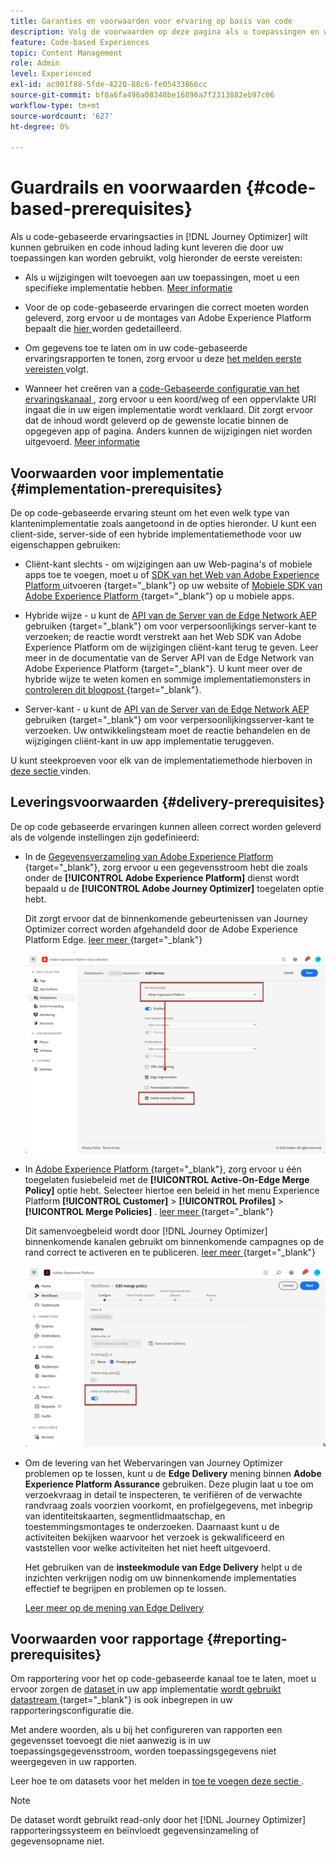 ```yaml
---
title: Garanties en voorwaarden voor ervaring op basis van code
description: Volg de voorwaarden op deze pagina als u toepassingen en webpagina's wilt bewerken met de functie die is gebaseerd op Journey Optimizer-code
feature: Code-based Experiences
topic: Content Management
role: Admin
level: Experienced
exl-id: ac901f88-5fde-4220-88c6-fe05433866cc
source-git-commit: bf0a6fa496a08348be16896a7f2313882eb97c06
workflow-type: tm+mt
source-wordcount: '627'
ht-degree: 0%

---
```


# Guardrails en voorwaarden {#code-based-prerequisites}

Als u code-gebaseerde ervaringsacties in [!DNL Journey Optimizer] wilt kunnen gebruiken en code inhoud lading kunt leveren die door uw toepassingen kan worden gebruikt, volg hieronder de eerste vereisten:

* Als u wijzigingen wilt toevoegen aan uw toepassingen, moet u een specifieke implementatie hebben. [Meer informatie](#implementation-prerequisites)

* Voor de op code-gebaseerde ervaringen die correct moeten worden geleverd, zorg ervoor u de montages van Adobe Experience Platform bepaalt die [ hier ](#delivery-prerequisites) worden gedetailleerd.

* Om gegevens toe te laten om in uw code-gebaseerde ervaringsrapporten te tonen, zorg ervoor u deze [ het melden eerste vereisten ](#reporting-prerequisites) volgt.

* Wanneer het creëren van a [ code-Gebaseerde configuratie van het ervaringskanaal ](code-based-configuration.md), zorg ervoor u een koord/weg of een oppervlakte URI ingaat die in uw eigen implementatie wordt verklaard. Dit zorgt ervoor dat de inhoud wordt geleverd op de gewenste locatie binnen de opgegeven app of pagina. Anders kunnen de wijzigingen niet worden uitgevoerd. [Meer informatie](code-based-surface.md)

## Voorwaarden voor implementatie {#implementation-prerequisites}

De op code-gebaseerde ervaring steunt om het even welk type van klantenimplementatie zoals aangetoond in de opties hieronder. U kunt een client-side, server-side of een hybride implementatiemethode voor uw eigenschappen gebruiken:

* Cliënt-kant slechts - om wijzigingen aan uw Web-pagina&#39;s of mobiele apps toe te voegen, moet u of [ SDK van het Web van Adobe Experience Platform ](https://experienceleague.adobe.com/docs/platform-learn/implement-web-sdk/overview.html) uitvoeren {target="_blank"} op uw website of [ Mobiele SDK van Adobe Experience Platform ](https://developer.adobe.com/client-sdks/documentation/) {target="_blank"} op u mobiele apps.

* Hybride wijze - u kunt de [ API van de Server van de Edge Network AEP ](https://experienceleague.adobe.com/docs/experience-platform/edge-network-server-api/data-collection/interactive-data-collection.html) gebruiken {target="_blank"} om voor verpersoonlijkings server-kant te verzoeken; de reactie wordt verstrekt aan het Web SDK van Adobe Experience Platform om de wijzigingen cliënt-kant terug te geven. Leer meer in de documentatie van de Server API van de Edge Network van Adobe Experience Platform [ ](https://experienceleague.adobe.com/docs/experience-platform/edge-network-server-api/overview.html) {target="_blank"}. U kunt meer over de hybride wijze te weten komen en sommige implementatiemonsters in [ controleren dit blogpost ](https://blog.developer.adobe.com/hybrid-personalization-in-the-adobe-experience-platform-web-sdk-6a1bb674bf41) {target="_blank"}.

* Server-kant - u kunt de [ API van de Server van de Edge Network AEP ](https://experienceleague.adobe.com/docs/experience-platform/edge-network-server-api/data-collection/interactive-data-collection.html) gebruiken {target="_blank"} om voor verpersoonlijkingsserver-kant te verzoeken. Uw ontwikkelingsteam moet de reactie behandelen en de wijzigingen cliënt-kant in uw app implementatie teruggeven.

U kunt steekproeven voor elk van de implementatiemethode hierboven in [ deze sectie ](code-based-implementation-samples.md) vinden.

## Leveringsvoorwaarden {#delivery-prerequisites}

De op code gebaseerde ervaringen kunnen alleen correct worden geleverd als de volgende instellingen zijn gedefinieerd:

* In de [ Gegevensverzameling van Adobe Experience Platform ](https://experienceleague.adobe.com/docs/experience-platform/edge/datastreams/overview.html) {target="_blank"}, zorg ervoor u een gegevensstroom hebt die zoals onder de **[!UICONTROL Adobe Experience Platform]** dienst wordt bepaald u de **[!UICONTROL Adobe Journey Optimizer]** toegelaten optie hebt.

  Dit zorgt ervoor dat de binnenkomende gebeurtenissen van Journey Optimizer correct worden afgehandeld door de Adobe Experience Platform Edge. [ leer meer ](https://experienceleague.adobe.com/docs/experience-platform/edge/datastreams/configure.html) {target="_blank"}

  ![](../web/assets/web-aep-datastream-ajo.png)

* In [ Adobe Experience Platform ](https://experienceleague.adobe.com/docs/experience-platform/profile/home.html?lang=nl) {target="_blank"}, zorg ervoor u één toegelaten fusiebeleid met de **[!UICONTROL Active-On-Edge Merge Policy]** optie hebt. Selecteer hiertoe een beleid in het menu Experience Platform **[!UICONTROL Customer]** > **[!UICONTROL Profiles]** > **[!UICONTROL Merge Policies]** . [ leer meer ](https://experienceleague.adobe.com/docs/experience-platform/profile/merge-policies/ui-guide.html#configure) {target="_blank"}

  Dit samenvoegbeleid wordt door [!DNL Journey Optimizer] binnenkomende kanalen gebruikt om binnenkomende campagnes op de rand correct te activeren en te publiceren. [ leer meer ](https://experienceleague.adobe.com/docs/experience-platform/profile/merge-policies/ui-guide.html) {target="_blank"}

  ![](../web/assets/web-aep-merge-policy.png)

* Om de levering van het Webervaringen van Journey Optimizer problemen op te lossen, kunt u de **Edge Delivery** mening binnen **Adobe Experience Platform Assurance** gebruiken. Deze plugin laat u toe om verzoekvraag in detail te inspecteren, te verifiëren of de verwachte randvraag zoals voorzien voorkomt, en profielgegevens, met inbegrip van identiteitskaarten, segmentlidmaatschap, en toestemmingsmontages te onderzoeken. Daarnaast kunt u de activiteiten bekijken waarvoor het verzoek is gekwalificeerd en vaststellen voor welke activiteiten het niet heeft uitgevoerd.

  Het gebruiken van de **insteekmodule van Edge Delivery** helpt u de inzichten verkrijgen nodig om uw binnenkomende implementaties effectief te begrijpen en problemen op te lossen.

  [ Leer meer op de mening van Edge Delivery ](https://experienceleague.adobe.com/en/docs/experience-platform/assurance/view/edge-delivery)

## Voorwaarden voor rapportage {#reporting-prerequisites}

Om rapportering voor het op code-gebaseerde kanaal toe te laten, moet u ervoor zorgen de [ dataset ](../data/get-started-datasets.md) in uw app implementatie [ wordt gebruikt datastream ](https://experienceleague.adobe.com/docs/experience-platform/datastreams/overview.html) {target="_blank"} is ook inbegrepen in uw rapporteringsconfiguratie die.

Met andere woorden, als u bij het configureren van rapporten een gegevensset toevoegt die niet aanwezig is in uw toepassingsgegevensstroom, worden toepassingsgegevens niet weergegeven in uw rapporten.

Leer hoe te om datasets voor het melden in [ toe te voegen deze sectie ](../reports/reporting-configuration.md#add-datasets).

>[!NOTE]
>
>De dataset wordt gebruikt read-only door het [!DNL Journey Optimizer] rapporteringssysteem en beïnvloedt gegevensinzameling of gegevensopname niet.
